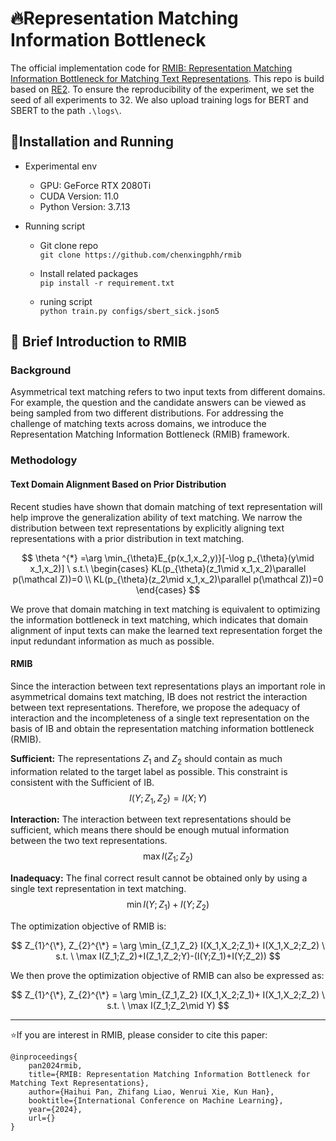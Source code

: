 # 🔥Representation Matching Information Bottleneck
The official implementation code for [RMIB: Representation Matching Information Bottleneck for Matching Text Representations](). This repo is build based on [RE2](https://github.com/alibaba-edu/simple-effective-text-matching-pytorch). To ensure the reproducibility of the experiment, we set the seed of all experiments to 32. We also upload training logs for BERT and SBERT to the path `.\logs\`.

## 🚗Installation and Running

* Experimental env
  * GPU: GeForce RTX 2080Ti
  * CUDA Version: 11.0
  * Python Version: 3.7.13 

* Running script
  * Git clone repo </br>
    `git clone https://github.com/chenxingphh/rmib`
    
  * Install related packages </br>
   `pip install -r requirement.txt`

  * runing script </br>
    `python train.py configs/sbert_sick.json5`

## 🚀 Brief Introduction to RMIB

### Background

Asymmetrical text matching refers to two input texts from different domains. For example, the question and the candidate answers can be viewed as being sampled from two different distributions. For addressing the challenge of matching texts across domains, we introduce the Representation Matching Information Bottleneck (RMIB) framework. 

### Methodology

#### Text Domain Alignment Based on Prior Distribution 

Recent studies have shown that domain matching of text representation will help improve the generalization ability of text matching.  We narrow the distribution between text representations by explicitly aligning text representations with a prior distribution in text matching. 

$$
\theta ^{*} =\arg \min_{\theta}E_{p(x_1,x_2,y)}[-\log p_{\theta}(y\mid x_1,x_2)] \ s.t.\ \begin{cases}
KL(p_{\theta}(z_1\mid x_1,x_2)\parallel p(\mathcal Z))=0  \\
KL(p_{\theta}(z_2\mid x_1,x_2)\parallel p(\mathcal Z))=0
\end{cases}
$$

We prove that domain matching in text matching is equivalent to optimizing the information bottleneck in text matching, which indicates that domain alignment of input texts can make the learned text representation forget the input redundant information as much as possible. 

#### RMIB

Since the interaction between text representations plays an important role in asymmetrical domains text matching, IB does not restrict the interaction between text representations. Therefore, we propose the adequacy of interaction and the incompleteness of a single text representation on the basis of IB and obtain the representation matching information bottleneck (RMIB).

**Sufficient:** The representations $Z_1$ and $Z_2$ should contain as much information related to the target label as possible. This constraint is consistent with the Sufficient of IB.
$$I(Y;Z_1,Z_2)=I(X;Y)$$

**Interaction:** The interaction between text representations should be sufficient, which means there should be enough mutual information between the two text representations.
$$\max I(Z_1; Z_2)$$

**Inadequacy:** The final correct result cannot be obtained only by using a single text representation in text matching.
$$\min I(Y; Z_1) + I(Y; Z_2)$$

The optimization objective of RMIB is:

$$
Z_{1}^{\*}, Z_{2}^{\*} =  \arg \min_{Z_1,Z_2}  I(X_1,X_2;Z_1)+ I(X_1,X_2;Z_2) \ s.t. \ \max I(Z_1;Z_2)+I(Z_1,Z_2;Y)-(I(Y;Z_1)+I(Y;Z_2)) 
$$

We then prove the optimization objective of RMIB can also be expressed as:

$$
Z_{1}^{\*}, Z_{2}^{\*} =  \arg \min_{Z_1,Z_2}  I(X_1,X_2;Z_1)+ I(X_1,X_2;Z_2) \ s.t. \ \max I(Z_1;Z_2\mid Y)
$$

***

⭐If you are interest in RMIB, please consider to cite this paper:
```
@inproceedings{
    pan2024rmib,
    title={RMIB: Representation Matching Information Bottleneck for Matching Text Representations},
    author={Haihui Pan, Zhifang Liao, Wenrui Xie, Kun Han},
    booktitle={International Conference on Machine Learning},
    year={2024},
    url={}
}
```
